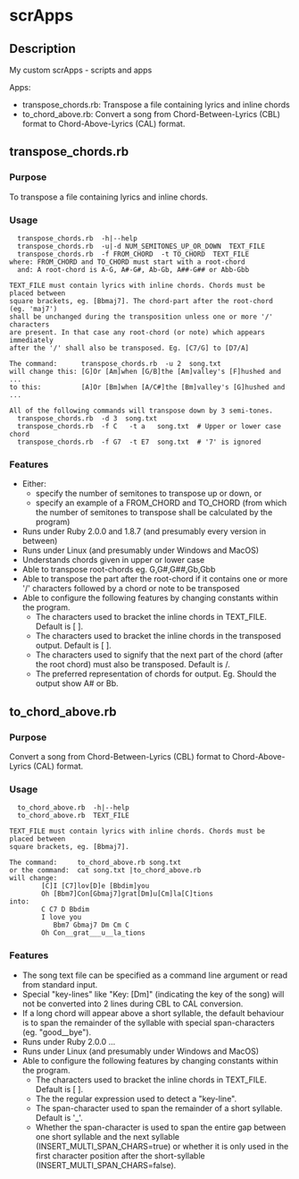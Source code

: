 scrApps
=======

## Description
My custom scrApps - scripts and apps

Apps:
- transpose_chords.rb: Transpose a file containing lyrics and inline chords
- to_chord_above.rb: Convert a song from Chord-Between-Lyrics (CBL) format
  to Chord-Above-Lyrics (CAL) format.


## transpose_chords.rb

### Purpose
To transpose a file containing lyrics and inline chords.

### Usage
```
  transpose_chords.rb  -h|--help
  transpose_chords.rb  -u|-d NUM_SEMITONES_UP_OR_DOWN  TEXT_FILE
  transpose_chords.rb  -f FROM_CHORD  -t TO_CHORD  TEXT_FILE
where: FROM_CHORD and TO_CHORD must start with a root-chord
  and: A root-chord is A-G, A#-G#, Ab-Gb, A##-G## or Abb-Gbb

TEXT_FILE must contain lyrics with inline chords. Chords must be placed between
square brackets, eg. [Bbmaj7]. The chord-part after the root-chord (eg. 'maj7')
shall be unchanged during the transposition unless one or more '/' characters
are present. In that case any root-chord (or note) which appears immediately
after the '/' shall also be transposed. Eg. [C7/G] to [D7/A]

The command:      transpose_chords.rb  -u 2  song.txt
will change this: [G]Or [Am]when [G/B]the [Am]valley's [F]hushed and ...
to this:          [A]Or [Bm]when [A/C#]the [Bm]valley's [G]hushed and ...

All of the following commands will transpose down by 3 semi-tones.
  transpose_chords.rb  -d 3  song.txt
  transpose_chords.rb  -f C   -t a   song.txt  # Upper or lower case chord
  transpose_chords.rb  -f G7  -t E7  song.txt  # '7' is ignored
```

### Features
- Either:
  * specify the number of semitones to transpose up or down, or
  * specify an example of a FROM_CHORD and TO_CHORD (from which the number of semitones to transpose shall be calculated by the program)
- Runs under Ruby 2.0.0 and 1.8.7 (and presumably every version in between)
- Runs under Linux (and presumably under Windows and MacOS)
- Understands chords given in upper or lower case
- Able to transpose root-chords eg. G,G#,G##,Gb,Gbb
- Able to transpose the part after the root-chord if it contains one or more '/' characters followed by a chord or note to be transposed
- Able to configure the following features by changing constants within the program.
  * The characters used to bracket the inline chords in TEXT_FILE. Default is [ ].
  * The characters used to bracket the inline chords in the transposed output. Default is [ ].
  * The characters used to signify that the next part of the chord (after the root chord) must also be transposed. Default is /.
  * The preferred representation of chords for output. Eg. Should the output show A# or Bb.


## to_chord_above.rb

### Purpose
Convert a song from Chord-Between-Lyrics (CBL) format
to Chord-Above-Lyrics (CAL) format.

### Usage

```
  to_chord_above.rb  -h|--help
  to_chord_above.rb  TEXT_FILE

TEXT_FILE must contain lyrics with inline chords. Chords must be placed between
square brackets, eg. [Bbmaj7].

The command:     to_chord_above.rb song.txt
or the command:  cat song.txt |to_chord_above.rb
will change:
        [C]I [C7]lov[D]e [Bbdim]you
        Oh [Bbm7]Con[Gbmaj7]grat[Dm]u[Cm]la[C]tions
into:
        C C7 D Bbdim
        I love you
           Bbm7 Gbmaj7 Dm Cm C
        Oh Con__grat___u__la_tions
```

### Features
- The song text file can be specified as a command line argument or read
  from standard input.
- Special "key-lines" like "Key: [Dm]" (indicating the key of the song)
  will not be converted into 2 lines during CBL to CAL conversion.
- If a long chord will appear above a short syllable, the default
  behaviour is to span the remainder of the syllable with special
  span-characters (eg. "good__bye").
- Runs under Ruby 2.0.0 ...
- Runs under Linux (and presumably under Windows and MacOS)
- Able to configure the following features by changing constants
  within the program.
  * The characters used to bracket the inline chords in TEXT_FILE.
    Default is [ ].
  * The the regular expression used to detect a "key-line".
  * The span-character used to span the remainder of a short syllable.
    Default is '_'.
  * Whether the span-character is used to span the entire gap between
    one short syllable and the next syllable (INSERT_MULTI_SPAN_CHARS=true)
    or whether it is only used in the first character position after
    the short-syllable (INSERT_MULTI_SPAN_CHARS=false).

